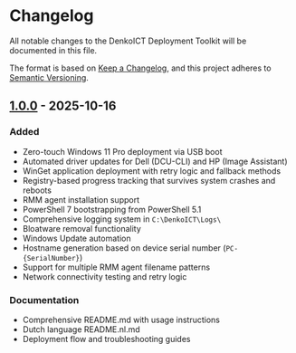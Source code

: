 # Changelog

All notable changes to the DenkoICT Deployment Toolkit will be documented in this file.

The format is based on [Keep a Changelog](https://keepachangelog.com/en/1.1.0/),
and this project adheres to [Semantic Versioning](https://semver.org/spec/v2.0.0.html).

## [1.0.0] - 2025-10-16

### Added
- Zero-touch Windows 11 Pro deployment via USB boot
- Automated driver updates for Dell (DCU-CLI) and HP (Image Assistant)
- WinGet application deployment with retry logic and fallback methods
- Registry-based progress tracking that survives system crashes and reboots
- RMM agent installation support
- PowerShell 7 bootstrapping from PowerShell 5.1
- Comprehensive logging system in `C:\DenkoICT\Logs\`
- Bloatware removal functionality
- Windows Update automation
- Hostname generation based on device serial number (`PC-{SerialNumber}`)
- Support for multiple RMM agent filename patterns
- Network connectivity testing and retry logic

### Documentation
- Comprehensive README.md with usage instructions
- Dutch language README.nl.md
- Deployment flow and troubleshooting guides

[1.0.0]: https://github.com/Stensel8/DenkoICT/releases/tag/v1.0.0
